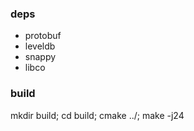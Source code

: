 
### deps
- protobuf
- leveldb
- snappy
- libco

### build

mkdir build;
cd build; cmake ../;
make -j24

